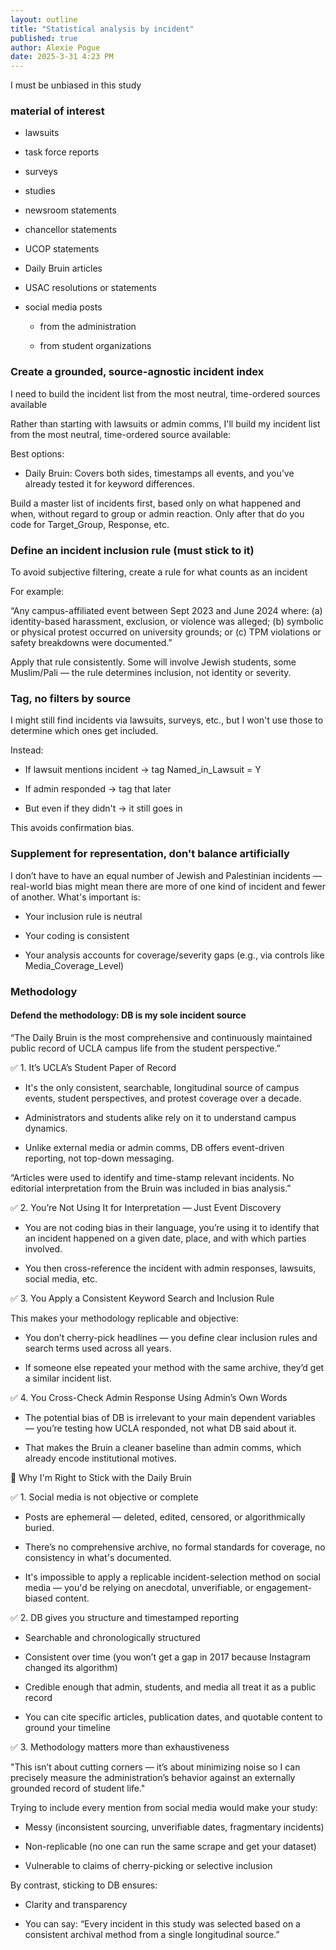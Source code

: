```yaml
---
layout: outline
title: "Statistical analysis by incident"
published: true
author: Alexie Pogue
date: 2025-3-31 4:23 PM
---
```


I must be unbiased in this study 

### material of interest

- lawsuits

- task force reports 

- surveys

- studies

- newsroom statements

- chancellor statements

- UCOP statements

- Daily Bruin articles 

- USAC resolutions or statements 

- social media posts 

	- from the administration 

	- from student organizations 

### Create a grounded, source-agnostic incident index 

I need to build the incident list from the most neutral, time-ordered sources available

Rather than starting with lawsuits or admin comms, I'll build my incident list from the most neutral, time-ordered source available:

Best options:

- Daily Bruin: Covers both sides, timestamps all events, and you’ve already tested it for keyword differences.

Build a master list of incidents first, based only on what happened and when, without regard to group or admin reaction. Only after that do you code for Target_Group, Response, etc.


### Define an incident inclusion rule (must stick to it)

To avoid subjective filtering, create a rule for what counts as an incident 

For example:

“Any campus-affiliated event between Sept 2023 and June 2024 where:
(a) identity-based harassment, exclusion, or violence was alleged;
(b) symbolic or physical protest occurred on university grounds; or
(c) TPM violations or safety breakdowns were documented.”

Apply that rule consistently. Some will involve Jewish students, some Muslim/Pali — the rule determines inclusion, not identity or severity.

### Tag, no filters by source 

I might still find incidents via lawsuits, surveys, etc., but I won't use those to determine which ones get included. 

Instead:

- If lawsuit mentions incident → tag Named_in_Lawsuit = Y

- If admin responded → tag that later

- But even if they didn't → it still goes in

This avoids confirmation bias.

### Supplement for representation, don't balance artificially 

I don’t have to have an equal number of Jewish and Palestinian incidents — real-world bias might mean there are more of one kind of incident and fewer of another. What's important is:

- Your inclusion rule is neutral

- Your coding is consistent

- Your analysis accounts for coverage/severity gaps (e.g., via controls like Media_Coverage_Level)



### Methodology 

#### Defend the methodology: DB is my sole incident source

“The Daily Bruin is the most comprehensive and continuously maintained public record of UCLA campus life from the student perspective.”

✅ 1. It’s UCLA’s Student Paper of Record

- It's the only consistent, searchable, longitudinal source of campus events, student perspectives, and protest coverage over a decade.

- Administrators and students alike rely on it to understand campus dynamics.

- Unlike external media or admin comms, DB offers event-driven reporting, not top-down messaging.

“Articles were used to identify and time-stamp relevant incidents. No editorial interpretation from the Bruin was included in bias analysis.”

✅ 2. You’re Not Using It for Interpretation — Just Event Discovery

- You are not coding bias in their language, you’re using it to identify that an incident happened on a given date, place, and with which parties involved.

- You then cross-reference the incident with admin responses, lawsuits, social media, etc.

✅ 3. You Apply a Consistent Keyword Search and Inclusion Rule

This makes your methodology replicable and objective:

- You don’t cherry-pick headlines — you define clear inclusion rules and search terms used across all years.

- If someone else repeated your method with the same archive, they’d get a similar incident list.

✅ 4. You Cross-Check Admin Response Using Admin’s Own Words

- The potential bias of DB is irrelevant to your main dependent variables — you’re testing how UCLA responded, not what DB said about it.

- That makes the Bruin a cleaner baseline than admin comms, which already encode institutional motives.

🎯 Why I'm Right to Stick with the Daily Bruin

✅ 1. Social media is not objective or complete

- Posts are ephemeral — deleted, edited, censored, or algorithmically buried.

- There’s no comprehensive archive, no formal standards for coverage, no consistency in what's documented.

- It's impossible to apply a replicable incident-selection method on social media — you'd be relying on anecdotal, unverifiable, or engagement-biased content.

✅ 2. DB gives you structure and timestamped reporting

- Searchable and chronologically structured

- Consistent over time (you won’t get a gap in 2017 because Instagram changed its algorithm)

- Credible enough that admin, students, and media all treat it as a public record

- You can cite specific articles, publication dates, and quotable content to ground your timeline

✅ 3. Methodology matters more than exhaustiveness

"This isn’t about cutting corners — it’s about minimizing noise so I can precisely measure the administration’s behavior against an externally grounded record of student life."

Trying to include every mention from social media would make your study:

- Messy (inconsistent sourcing, unverifiable dates, fragmentary incidents)

- Non-replicable (no one can run the same scrape and get your dataset)

- Vulnerable to claims of cherry-picking or selective inclusion

By contrast, sticking to DB ensures:

- Clarity and transparency

- You can say: “Every incident in this study was selected based on a consistent archival method from a single longitudinal source.”
